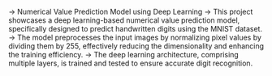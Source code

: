 -> Numerical Value Prediction Model using Deep Learning
-> This project showcases a deep learning-based numerical value prediction model, specifically designed to predict handwritten digits using the MNIST dataset. 
-> The model preprocesses the input images by normalizing pixel values by dividing them by 255, effectively reducing the dimensionality and enhancing the training efficiency.
-> The deep learning architecture, comprising multiple layers, is trained and tested to ensure accurate digit recognition.
